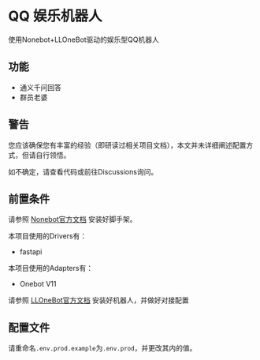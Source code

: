 # QQ 娱乐机器人

使用Nonebot+LLOneBot驱动的娱乐型QQ机器人

## 功能

- 通义千问回答
- 群员老婆

## 警告

您应该确保您有丰富的经验（即研读过相关项目文档），本文并未详细阐述配置方式，但请自行领悟。

如不确定，请查看代码或前往Discussions询问。

## 前置条件

请参照 [Nonebot官方文档](https://nonebot.dev/docs/quick-start)
安装好脚手架。

本项目使用的Drivers有：
- fastapi

本项目使用的Adapters有：
- Onebot V11

请参照 [LLOneBot官方文档](https://llonebot.github.io/zh-CN/guide/getting-started)
安装好机器人，并做好对接配置

## 配置文件

请重命名`.env.prod.example`为`.env.prod`，并更改其内的值。
